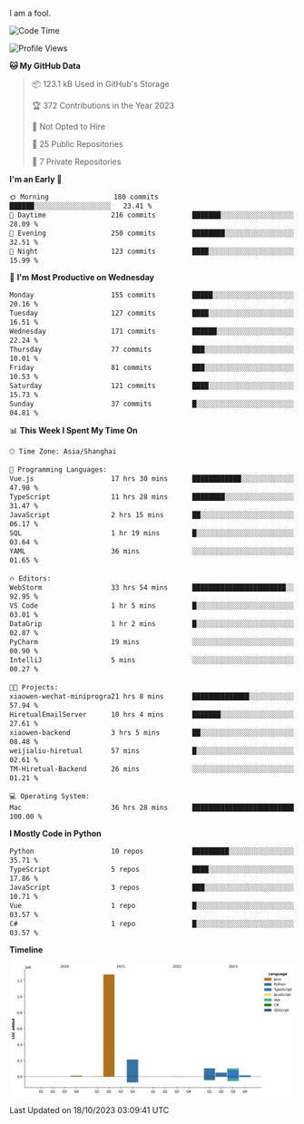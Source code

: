 I am a fool.

<!--START_SECTION:waka-->
![Code Time](http://img.shields.io/badge/Code%20Time-793%20hrs%2025%20mins-blue)

![Profile Views](http://img.shields.io/badge/Profile%20Views-0-blue)

**🐱 My GitHub Data** 

> 📦 123.1 kB Used in GitHub's Storage 
 > 
> 🏆 372 Contributions in the Year 2023
 > 
> 🚫 Not Opted to Hire
 > 
> 📜 25 Public Repositories 
 > 
> 🔑 7 Private Repositories 
 > 
**I'm an Early 🐤** 

```text
🌞 Morning                180 commits         ██████░░░░░░░░░░░░░░░░░░░   23.41 % 
🌆 Daytime                216 commits         ███████░░░░░░░░░░░░░░░░░░   28.09 % 
🌃 Evening                250 commits         ████████░░░░░░░░░░░░░░░░░   32.51 % 
🌙 Night                  123 commits         ████░░░░░░░░░░░░░░░░░░░░░   15.99 % 
```
📅 **I'm Most Productive on Wednesday** 

```text
Monday                   155 commits         █████░░░░░░░░░░░░░░░░░░░░   20.16 % 
Tuesday                  127 commits         ████░░░░░░░░░░░░░░░░░░░░░   16.51 % 
Wednesday                171 commits         ██████░░░░░░░░░░░░░░░░░░░   22.24 % 
Thursday                 77 commits          ███░░░░░░░░░░░░░░░░░░░░░░   10.01 % 
Friday                   81 commits          ███░░░░░░░░░░░░░░░░░░░░░░   10.53 % 
Saturday                 121 commits         ████░░░░░░░░░░░░░░░░░░░░░   15.73 % 
Sunday                   37 commits          █░░░░░░░░░░░░░░░░░░░░░░░░   04.81 % 
```


📊 **This Week I Spent My Time On** 

```text
🕑︎ Time Zone: Asia/Shanghai

💬 Programming Languages: 
Vue.js                   17 hrs 30 mins      ████████████░░░░░░░░░░░░░   47.98 % 
TypeScript               11 hrs 28 mins      ████████░░░░░░░░░░░░░░░░░   31.47 % 
JavaScript               2 hrs 15 mins       ██░░░░░░░░░░░░░░░░░░░░░░░   06.17 % 
SQL                      1 hr 19 mins        █░░░░░░░░░░░░░░░░░░░░░░░░   03.64 % 
YAML                     36 mins             ░░░░░░░░░░░░░░░░░░░░░░░░░   01.65 % 

🔥 Editors: 
WebStorm                 33 hrs 54 mins      ███████████████████████░░   92.95 % 
VS Code                  1 hr 5 mins         █░░░░░░░░░░░░░░░░░░░░░░░░   03.01 % 
DataGrip                 1 hr 2 mins         █░░░░░░░░░░░░░░░░░░░░░░░░   02.87 % 
PyCharm                  19 mins             ░░░░░░░░░░░░░░░░░░░░░░░░░   00.90 % 
IntelliJ                 5 mins              ░░░░░░░░░░░░░░░░░░░░░░░░░   00.27 % 

🐱‍💻 Projects: 
xiaowen-wechat-miniprogra21 hrs 8 mins       ██████████████░░░░░░░░░░░   57.94 % 
HiretualEmailServer      10 hrs 4 mins       ███████░░░░░░░░░░░░░░░░░░   27.61 % 
xiaowen-backend          3 hrs 5 mins        ██░░░░░░░░░░░░░░░░░░░░░░░   08.48 % 
weijialiu-hiretual       57 mins             █░░░░░░░░░░░░░░░░░░░░░░░░   02.61 % 
TM-Hiretual-Backend      26 mins             ░░░░░░░░░░░░░░░░░░░░░░░░░   01.21 % 

💻 Operating System: 
Mac                      36 hrs 28 mins      █████████████████████████   100.00 % 
```

**I Mostly Code in Python** 

```text
Python                   10 repos            █████████░░░░░░░░░░░░░░░░   35.71 % 
TypeScript               5 repos             ████░░░░░░░░░░░░░░░░░░░░░   17.86 % 
JavaScript               3 repos             ███░░░░░░░░░░░░░░░░░░░░░░   10.71 % 
Vue                      1 repo              █░░░░░░░░░░░░░░░░░░░░░░░░   03.57 % 
C#                       1 repo              █░░░░░░░░░░░░░░░░░░░░░░░░   03.57 % 
```



**Timeline**

![Lines of Code chart](https://raw.githubusercontent.com/VeejaLiu/VeejaLiu/master/assets/bar_graph.png)


 Last Updated on 18/10/2023 03:09:41 UTC
<!--END_SECTION:waka-->
